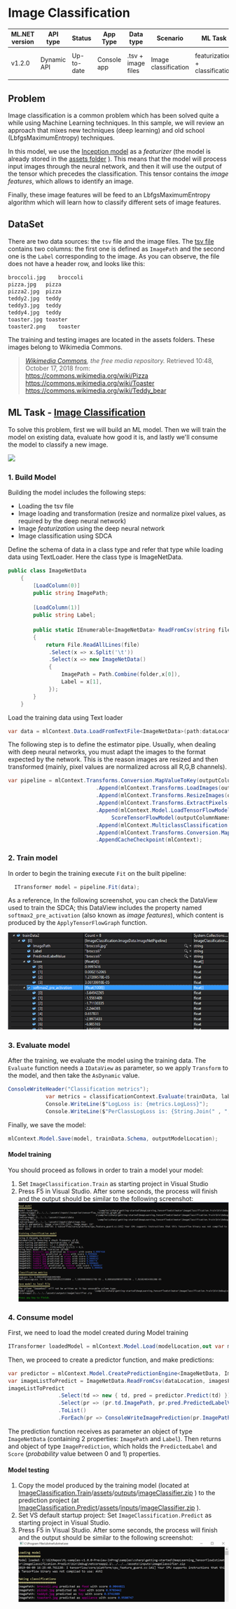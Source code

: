 # Image Classification

| ML.NET version | API type          | Status                        | App Type    | Data type | Scenario            | ML Task                   | Algorithms                  |
|----------------|-------------------|-------------------------------|-------------|-----------|---------------------|---------------------------|-----------------------------|
| v1.2.0           | Dynamic API | Up-to-date | Console app | .tsv + image files | Image classification | featurization + classification  | deep neural network + SDCA |

## Problem 
Image classification is a common problem which has been solved quite a while using Machine Learning techniques. In this sample, we will review an approach that mixes new techniques (deep learning) and old school (LbfgsMaximumEntropy) techniques.

In this model, we use the [Inception model](https://storage.googleapis.com/download.tensorflow.org/models/inception5h.zip) as a *featurizer* (the model is already stored in the [assets folder](./ImageClassification.Train/assets/inputs/inception/) ). This means that the model will process input images through the neural network, and then it will use the output of the tensor which precedes the classification. This tensor contains the *image features*, which allows to identify an image.

Finally, these image features will be feed to an LbfgsMaximumEntropy algorithm which will learn how to classify different sets of image features.

## DataSet
There are two data sources: the `tsv` file and the image files.  The [tsv file](./ImageClassification.Train/assets/inputs/data/tags.tsv) contains two columns: the first one is defined as `ImagePath` and the second one is the `Label` corresponding to the image. As you can observe, the file does not have a header row, and looks like this:
```tsv
broccoli.jpg	broccoli
pizza.jpg	pizza
pizza2.jpg	pizza
teddy2.jpg	teddy
teddy3.jpg	teddy
teddy4.jpg	teddy
toaster.jpg	toaster
toaster2.png	toaster
```
The training and testing images are located in the assets folders. These images belong to Wikimedia Commons.
> *[Wikimedia Commons](https://commons.wikimedia.org/w/index.php?title=Main_Page&oldid=313158208), the free media repository.* Retrieved 10:48, October 17, 2018 from:  
> https://commons.wikimedia.org/wiki/Pizza  
> https://commons.wikimedia.org/wiki/Toaster  
> https://commons.wikimedia.org/wiki/Teddy_bear  

## ML Task - [Image Classification](https://en.wikipedia.org/wiki/Outline_of_object_recognition)
To solve this problem, first we will build an ML model. Then we will train the model on existing data, evaluate how good it is, and lastly we'll consume the model to classify a new image.

![](https://raw.githubusercontent.com/dotnet/machinelearning-samples/features/samples-new-api/samples/csharp/getting-started/shared_content/modelpipeline.png)

### 1. Build Model
Building the model includes the following steps:
* Loading the tsv file
* Image loading and transformation (resize and normalize pixel values, as required by the deep neural network)
* Image *featurization* using the deep neural network
* Image classification using SDCA

Define the schema of data in a class type and refer that type while loading data using TextLoader. Here the class type is ImageNetData. 

```csharp
public class ImageNetData
    {
        [LoadColumn(0)]
        public string ImagePath;

        [LoadColumn(1)]
        public string Label;

        public static IEnumerable<ImageNetData> ReadFromCsv(string file, string folder)
        {
            return File.ReadAllLines(file)
             .Select(x => x.Split('\t'))
             .Select(x => new ImageNetData()
             {
                 ImagePath = Path.Combine(folder,x[0]),
                 Label = x[1],
             });
        }
    }
```
Load the training data using Text loader

```csharp
var data = mlContext.Data.LoadFromTextFile<ImageNetData>(path:dataLocation, hasHeader: false);
```

The following step is to define the estimator pipe. Usually, when dealing with deep neural networks, you must adapt the images to the format expected by the network. This is the reason images are resized and then transformed (mainly, pixel values are normalized across all R,G,B channels).

```csharp
var pipeline = mlContext.Transforms.Conversion.MapValueToKey(outputColumnName: LabelTokey,inputColumnName:"Label")
                            .Append(mlContext.Transforms.LoadImages(outputColumnName: "input", imageFolder: imagesFolder, inputColumnName: nameof(ImageNetData.ImagePath)))
                            .Append(mlContext.Transforms.ResizeImages(outputColumnName: "input", imageWidth: ImageNetSettings.imageWidth, imageHeight: ImageNetSettings.imageHeight, inputColumnName: "input"))
                            .Append(mlContext.Transforms.ExtractPixels(outputColumnName: "input", interleavePixelColors: ImageNetSettings.channelsLast, offsetImage: ImageNetSettings.mean))
                            .Append(mlContext.Model.LoadTensorFlowModel(featurizerModelLocation).
                                 ScoreTensorFlowModel(outputColumnNames: new[] { "softmax2_pre_activation" }, inputColumnNames: new[] { "input" }, addBatchDimensionInput: true))
                            .Append(mlContext.MulticlassClassification.Trainers.LbfgsMaximumEntropy(labelColumnName:LabelTokey, featureColumnName:"softmax2_pre_activation"))
                            .Append(mlContext.Transforms.Conversion.MapKeyToValue(PredictedLabelValue,"PredictedLabel"))
                            .AppendCacheCheckpoint(mlContext);
```

### 2. Train model
In order to begin the training execute `Fit` on the built pipeline:
```csharp 
  ITransformer model = pipeline.Fit(data);
```
As a reference, In the following screenshot, you can check the DataView used to train the SDCA; this DataView includes the property named `softmax2_pre_activation` (also known as *image features*), which content is produced by the `ApplyTensorFlowGraph` function.  

![](./docs/train_debug.png)

### 3. Evaluate model
After the training, we evaluate the model using the training data. The `Evaluate` function needs a `IDataView` as parameter, so we apply `Transform` to the model, and then take the `AsDynamic` value.
```csharp
ConsoleWriteHeader("Classification metrics");
            var metrics = classificationContext.Evaluate(trainData, labelColumnName: LabelTokey, predictedLabelColumnName: "PredictedLabel");
            Console.WriteLine($"LogLoss is: {metrics.LogLoss}");
            Console.WriteLine($"PerClassLogLoss is: {String.Join(" , ", metrics.PerClassLogLoss.Select(c => c.ToString()))}");
```

Finally, we save the model:
```csharp
mlContext.Model.Save(model, trainData.Schema, outputModelLocation);
```

#### Model training
You should proceed as follows in order to train a model your model:
1) Set `ImageClassification.Train` as starting project in Visual Studio
2) Press F5 in Visual Studio. After some seconds, the process will finish and the output should be similar to the following screenshot:
![](./docs/train_console.png)

### 4. Consume model
First, we need to load the model created during Model training
```csharp
ITransformer loadedModel = mlContext.Model.Load(modelLocation,out var modelInputSchema);
```

Then, we proceed to create a predictor function, and make predictions:
```csharp
var predictor = mlContext.Model.CreatePredictionEngine<ImageNetData, ImageNetPrediction>(loadedModel);
var imageListToPredict = ImageNetData.ReadFromCsv(dataLocation, imagesFolder).ToList();
imageListToPredict
                .Select(td => new { td, pred = predictor.Predict(td) })
                .Select(pr => (pr.td.ImagePath, pr.pred.PredictedLabelValue, pr.pred.Score))
                .ToList()
                .ForEach(pr => ConsoleWriteImagePrediction(pr.ImagePath, pr.PredictedLabelValue, pr.Score.Max()));
```
The prediction function receives as parameter an object of type `ImageNetData` (containing 2 properties: `ImagePath` and `Label`). Then returns and object of type `ImagePrediction`, which holds the `PredictedLabel` and `Score` (*probability* value between 0 and 1) properties.

#### Model testing
1) Copy the model produced by the training model (located at [ImageClassification.Train](./ImageClassification.Train/)/[assets](./ImageClassification.Train/assets/)/[outputs](./ImageClassification.Train/assets/outputs/)/[imageClassifier.zip](./ImageClassification.Train/assets/outputs/imageClassifier.zip) ) to the prediction project (at [ImageClassification.Predict](./ImageClassification.Predict/)/[assets](./ImageClassification.Predict/assets/)/[inputs](./ImageClassification.Predict/assets/inputs/)/[imageClassifier.zip](./ImageClassification.Predict/assets/inputs/imageClassifier.zip) ).
2) Set VS default startup project: Set `ImageClassification.Predict` as starting project in Visual Studio. 
3) Press F5 in Visual Studio. After some seconds, the process will finish and the output should be similar to the following screenshot:
![](./docs/predict_console.png)
